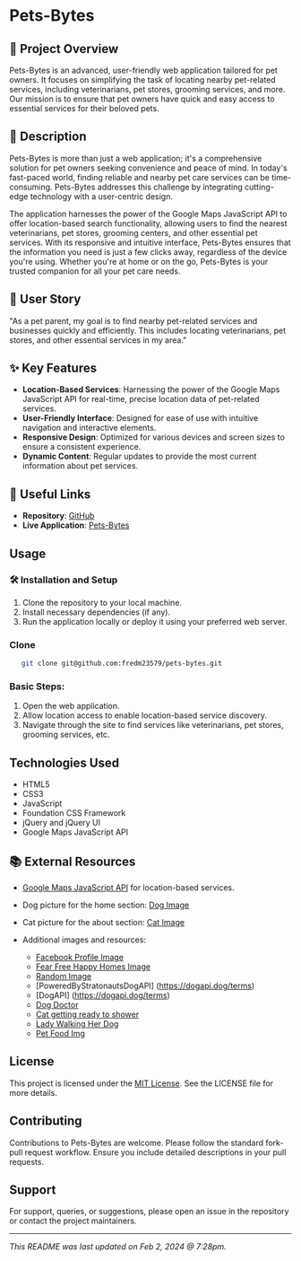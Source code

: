 # Pets-Bytes

## 🌟 Project Overview
Pets-Bytes is an advanced, user-friendly web application tailored for pet owners. It focuses on simplifying the task of locating nearby pet-related services, including veterinarians, pet stores, grooming services, and more. Our mission is to ensure that pet owners have quick and easy access to essential services for their beloved pets.

## 📝 Description 
Pets-Bytes is more than just a web application; it's a comprehensive solution for pet owners seeking convenience and peace of mind. In today's fast-paced world, finding reliable and nearby pet care services can be time-consuming. Pets-Bytes addresses this challenge by integrating cutting-edge technology with a user-centric design. 

The application harnesses the power of the Google Maps JavaScript API to offer location-based search functionality, allowing users to find the nearest veterinarians, pet stores, grooming centers, and other essential pet services. With its responsive and intuitive interface, Pets-Bytes ensures that the information you need is just a few clicks away, regardless of the device you're using. Whether you're at home or on the go, Pets-Bytes is your trusted companion for all your pet care needs.

## 🐾 User Story
"As a pet parent, my goal is to find nearby pet-related services and businesses quickly and efficiently. This includes locating veterinarians, pet stores, and other essential services in my area."

## ✨ Key Features
- **Location-Based Services**: Harnessing the power of the Google Maps JavaScript API for real-time, precise location data of pet-related services.
- **User-Friendly Interface**: Designed for ease of use with intuitive navigation and interactive elements.
- **Responsive Design**: Optimized for various devices and screen sizes to ensure a consistent experience.
- **Dynamic Content**: Regular updates to provide the most current information about pet services.

## 🔗 Useful Links
- **Repository**: [GitHub](https://github.com/fredm23579/pets-bytes/)
- **Live Application**: [Pets-Bytes](https://fredm23579.github.io/pets-bytes/)

## Usage

### 🛠️ Installation and Setup
1. Clone the repository to your local machine.
2. Install necessary dependencies (if any).
3. Run the application locally or deploy it using your preferred web server.

### Clone

```bash
   git clone git@github.com:fredm23579/pets-bytes.git
```

### Basic Steps:
1. Open the web application.
2. Allow location access to enable location-based service discovery.
3. Navigate through the site to find services like veterinarians, pet stores, grooming services, etc.

## Technologies Used
- HTML5
- CSS3
- JavaScript
- Foundation CSS Framework
- jQuery and jQuery UI
- Google Maps JavaScript API

## 📚 External Resources
- [Google Maps JavaScript API](https://developers.google.com/maps/documentation/javascript/places) for location-based services.
- Dog picture for the home section: [Dog Image](https://inspirationseek.com/38-cute-dog-pictures/)
- Cat picture for the about section: [Cat Image](https://wildlife-photographs.blogspot.com/2013/07/Cat-Cute-Animals.html)

- Additional images and resources:
  
  - [Facebook Profile Image](https://www.facebook.com/profile.php?id=61556419702881&mibextid=LQQJ4d)
  - [Fear Free Happy Homes Image](https://www.fearfreehappyhomes.com/wp-content/uploads/2021/03/bigstock-Young-Woman-Taking-Photo-Of-Cu-374979739.jpg)
  - [Random Image](https://encrypted-tbn0.gstatic.com/images?q=tbn:ANd9GcS2LrToBEtSXKSw20rqoDtiyFCe2QvPhP2MFg&usqp=CAU)
  - [PoweredByStratonautsDogAPI] (https://dogapi.dog/terms)
  - [DogAPI] (https://dogapi.dog/terms)
  - [Dog Doctor](https://img.freepik.com/free-vector/cute-dog-doctor-with-stethoscope-cartoon-vector-icon-illustration-animal-healthcare-icon-isolated_138676-5182.jpg?size=626&ext=jpg&ga=GA1.2.243159164.1707266342&semt=ais)
  - [Cat getting ready to shower](https://assets3.thrillist.com/v1/image/3059921/1584x832/scale;webp=auto;jpeg_quality=60;progressive.jpg)
  - [Lady Walking Her Dog](https://encrypted-tbn0.gstatic.com/images?q=tbn:ANd9GcQSzxdNpR31Chfeg38hWzWICEPBWIS88yD0Ew&usqp=CAU)
  - [Pet Food Img](https://media.istockphoto.com/id/1368129686/vector/pets-with-bowl-food.jpg?s=612x612&w=0&k=20&c=9vV5CZjdchE_w-n0BUt62s_CAVP3Fg_YTT5kNDqTTZA=)

## License
This project is licensed under the [MIT License](LICENSE). See the LICENSE file for more details.

## Contributing
Contributions to Pets-Bytes are welcome. Please follow the standard fork-pull request workflow. Ensure you include detailed descriptions in your pull requests.

## Support
For support, queries, or suggestions, please open an issue in the repository or contact the project maintainers.

---

*This README was last updated on Feb 2, 2024 @ 7:28pm.*

